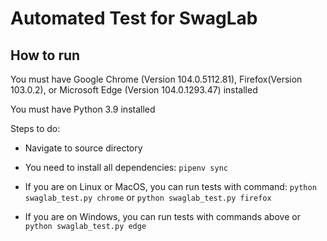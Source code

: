 # Automated Test for SwagLab

## How to run

You must have Google Chrome (Version 104.0.5112.81), Firefox(Version 103.0.2), or Microsoft Edge (Version 104.0.1293.47) installed

You must have Python 3.9 installed

Steps to do: 

- Navigate to source directory

- You need to install all dependencies: `pipenv sync`

- If you are on Linux or MacOS, you can run tests with command: `python swaglab_test.py chrome` or `python swaglab_test.py firefox`

- If you are on Windows, you can run tests with commands above or `python swaglab_test.py edge`

